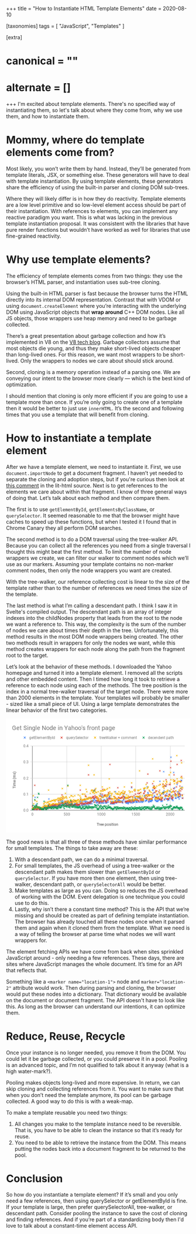 +++
title = "How to Instantiate HTML Template Elements"
date = 2020-08-10

[taxonomies]
tags = [
	"JavaScript",
	"Templates"
]

[extra]
# canonical = ""
# alternate = []
+++
I'm excited about template elements. There's no specified way of instantiating them, so let's talk about where they come from, why we use them, and how to instantiate them.

# Mommy, where do template elements come from?
Most likely, you won’t write them by hand. Instead, they’ll be generated from template literals, JSX, or something else. These generators will have to deal with template instantiation. By using template elements, these generators share the efficiency of using the built-in parser and cloning DOM sub-trees.

Where they will likely differ is in how they do reactivity. Template elements are a low level primitive and so low-level element access should be part of their instantiation. With references to elements, you can implement any reactive paradigm you want. This is what was lacking in the previous template instantiation proposal. It was consistent with the libraries that have pure render functions but wouldn’t have worked as well for libraries that use fine-grained reactivity.

# Why use template elements?
The efficiency of template elements comes from two things: they use the browser’s HTML parser, and instantiation uses sub-tree cloning.

Using the built-in HTML parser is fast because the browser turns the HTML directly into its internal DOM representation. Contrast that with VDOM or using `document.createElement` where you’re interacting with the underlying DOM using JavaScript objects that **wrap around** C++ DOM nodes. Like all JS objects, those wrappers use heap memory and need to be garbage collected. 

There’s a great presentation about garbage collection and how it’s implemented in V8 on the [V8 tech blog](https://v8.dev/blog/trash-talk). Garbage collectors assume that most objects die young, and thus they make short-lived objects cheaper than long-lived ones. For this reason, we want most wrappers to be short-lived. Only the wrappers to nodes we care about should stick around.

Second, cloning is a memory operation instead of a parsing one. We are conveying our intent to the browser more clearly — which is the best kind of optimization.

I should mention that cloning is only more efficient if you are going to use a template more than once. If you’re only going to create one of a template then it would be better to just use `innerHTML`. It’s the second and following times that you use a template that will benefit from cloning.

# How to instantiate a template element
After we have a template element, we need to instantiate it. First, we use `document.importNode` to get a document fragment. I haven’t yet needed to separate the cloning and adoption steps, but if you're curious then look at [this comment](https://github.com/Polymer/lit-html/blob/9bca692d7de685b3d93627ffd9b8fa7d2dccf3e3/src/lib/template-instance.ts#L55) in the lit-html source. Next is to get references to the elements we care about within that fragment. I know of three general ways of doing that. Let’s talk about each method and then compare them.

The first is to use `getElementById`, `getElementsByClassName`, or `querySelector`. It seemed reasonable to me that the browser might have caches to speed up these functions, but when I tested it I found that in Chrome Canary they all perform DOM searches.

The second method is to do a DOM traversal using the tree-walker API. Because you can collect all the references you need from a single traversal I thought this might beat the first method. To limit the number of node wrappers we create, we can filter our walker to comment nodes which we’ll use as our markers. Assuming your template contains no non-marker comment nodes, then only the node wrappers you want are created.

With the tree-walker, our reference collecting cost is linear to the size of the template rather than to the number of references we need times the size of the template.

The last method is what I’m calling a descendant path. I think I saw it in Svelte's compiled output. The descendant path is an array of integer indexes into the childNodes property that leads from the root to the node we want a reference to. This way, the complexity is the sum of the number of nodes we care about times their depth in the tree. Unfortunately, this method results in the most DOM node wrappers being created. The other two methods result in wrappers for only the nodes we want, while this method creates wrappers for each node along the path from the fragment root to the target.

Let’s look at the behavior of these methods. I downloaded the Yahoo homepage and turned it into a template element. I removed all the scripts and other embedded content. Then I timed how long it took to retrieve a reference to each node using each of the methods. The tree position is the index in a normal tree-walker traversal of the target node. There were more than 2000 elements in the template. Your templates will probably be smaller - sized like a small piece of UI. Using a large template demonstrates the linear behavior of the first two categories.

![Duration getting a single node at a time](./get-single.png)

The good news is that all three of these methods have similar performance for small templates. The things to take away are these:
1. With a descendant path, we can do a minimal traversal.
2. For small templates, the JS overhead of using a tree-walker or the descendant path makes them slower than `getElementById` or `querySelector`. If you have more then one element, then using tree-walker, descendant path, or `querySelectorAll` would be better.
3. Make templates as large as you can. Doing so reduces the JS overhead of working with the DOM. Event delegation is one technique you could use to do this.
4. Lastly, why isn’t there a constant time method? This is the API that we’re missing and should be created as part of defining template instantiation. The browser has already touched all these nodes once when it parsed them and again when it cloned them from the template. What we need is a way of telling the browser at parse time what nodes we will want wrappers for.

The element fetching APIs we have come from back when sites sprinkled JavaScript around - only needing a few references. These days, there are sites where JavaScript manages the whole document. It’s time for an API that reflects that.

Something like a `<marker name="location-1">` node and `marker="location-2"` attribute would work. Then during parsing and cloning, the browser would put these nodes into a dictionary. That dictionary would be available on the document or document fragment. The API doesn't have to look like this. As long as the browser can understand our intentions, it can optimize them.

# Reduce, Reuse, Recycle
Once your instance is no longer needed, you remove it from the DOM. You could let it be garbage collected, or you could preserve it in a pool. Pooling is an advanced topic, and I’m not qualified to talk about it anyway (what is a high water-mark?).

Pooling makes objects long-lived and more expensive. In return, we can skip cloning and collecting references from it. You want to make sure that when you don’t need the template anymore, its pool can be garbage collected. A good way to do this is with a weak-map.

To make a template reusable you need two things:
1. All changes you make to the template instance need to be reversible. That is, you have to be able to clean the instance so that it’s ready for reuse.
2. You need to be able to retrieve the instance from the DOM. This means putting the nodes back into a document fragment to be returned to the pool.

# Conclusion
So how do you instantiate a template element? If it’s small and you only need a few references, then using querySelector or getElementById is fine. If your template is large, then prefer querySelectorAll, tree-walker, or descendant path. Consider pooling the instance to save the cost of cloning and finding references. And if you’re part of a standardizing body then I'd love to talk about a constant-time element access API.